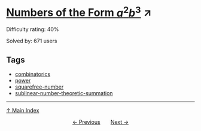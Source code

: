 # [Numbers of the Form $a^2b^3$](https://projecteuler.net/problem=634) ↗️

Difficulty rating: 40%

Solved by: 671 users
## Tags

- [combinatorics](../tags/combinatorics.md)
- [power](../tags/power.md)
- [squarefree-number](../tags/squarefree-number.md)
- [sublinear-number-theoretic-summation](../tags/sublinear-number-theoretic-summation.md)



---

[↑ Main Index](../README.md)


<div align=center><a href='633.md'>← Previous</a> &nbsp;&nbsp; &nbsp;&nbsp;  <a href='635.md'>Next →</a></div>
